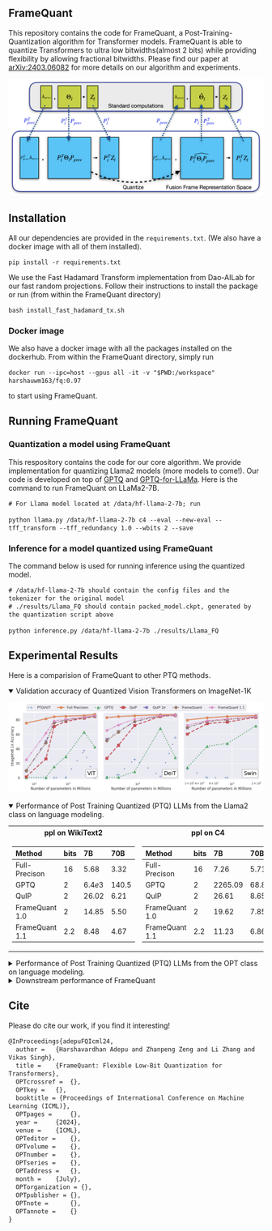 ## FrameQuant

This repository contains the code for FrameQuant, a Post-Training-Quantization algorithm for Transformer models. FrameQuant is able to quantize Transformers to ultra low bitwidths(almost 2 bits) while providing flexibility by allowing fractional bitwidths. Please find our paper at [arXiv:2403.06082](https://arxiv.org/abs/2403.06082) for more details on our algorithm and experiments. 

![FrameQuant](figures/FrameQuant.png)

## Installation
All our dependencies are provided in the `requirements.txt`. (We also have a docker image with all of them installed).
```
pip install -r requirements.txt
```
We use the Fast Hadamard Transform implementation from Dao-AILab for our fast random projections. Follow their instructions to install the package or run (from within the FrameQuant directory)
```
bash install_fast_hadamard_tx.sh
```

### Docker image
We also have a docker image with all the packages installed on the dockerhub. From within the FrameQuant directory, simply run
```
docker run --ipc=host --gpus all -it -v "$PWD:/workspace" harshauwm163/fq:0.97
```
to start using FrameQuant.

## Running FrameQuant
### Quantization a model using FrameQuant
This respository contains the code for our core algorithm. We provide implementation for quantizing Llama2 models (more models to come!). Our code is developed on top of [GPTQ](https://github.com/IST-DASLab/gptq) and [GPTQ-for-LLaMa](https://github.com/qwopqwop200/GPTQ-for-LLaMa). Here is the command to run FrameQuant on LLaMa2-7B. 
```
# For Llama model located at /data/hf-llama-2-7b; run

python llama.py /data/hf-llama-2-7b c4 --eval --new-eval --tff_transform --tff_redundancy 1.0 --wbits 2 --save
```

### Inference for a model quantized using FrameQuant
The command below is used for running inference using the quantized model.
```
# /data/hf-llama-2-7b should contain the config files and the tokenizer for the original model
# ./results/Llama_FQ should contain packed_model.ckpt, generated by the quantization script above 

python inference.py /data/hf-llama-2-7b ./results/Llama_FQ
```


## Experimental Results
Here is a comparision of FrameQuant to other PTQ methods.

<details open >
<summary>
Validation accuracy of Quantized Vision Transformers on ImageNet-1K
</summary>

![ImageNet-1K](figures/vit_deit_swin_val_accs.png)

</details>

<details open>
<summary>
Performance of Post Training Quantized (PTQ) LLMs from the Llama2 class on language modeling.
</summary>

<table>
<tr><th style="text-align: center;"> ppl on WikiText2 </th><th style="text-align: center;"> ppl on C4 </th></tr>
<tr><td>

| Method | bits | 7B | 70B |
| :---   | :--- | :--- | :--- |
| Full-Precison| $16$ | $5.68$ | $3.32$ |
| GPTQ | $2$ | $6.4e3$ | $140.5$ |
| QuIP | $2$ | $26.02$ | $6.21$ |
| FrameQuant $1.0$ | $2$ | $14.85$ | $5.50$ |
| FrameQuant $1.1$ | $2.2$ | $8.48$ | $4.67$ |

</td><td>

| Method | bits | 7B | 70B |
| :---   | :--- | :--- | :--- |
| Full-Precison| $16$ | $7.26$ | $5.71$ |
| GPTQ | $2$ | $2265.09$ | $68.83$ |
| QuIP | $2$ | $26.61$ | $8.65$ |
| FrameQuant $1.0$ | $2$ | $19.62$ | $7.85$ |
| FrameQuant $1.1$ | $2.2$ | $11.23$ | $6.86$ |

</td></tr> </table>

</details>


<details>
<summary>
Performance of Post Training Quantized (PTQ) LLMs from the OPT class on language modeling.
</summary>
 

<table>
<tr><th style="text-align: center;"> ppl on WikiText2 </th><th style="text-align: center;"> ppl on C4 </th></tr>
<tr><td>

| Method | bits | 125M | 1.3B | 2.7B | 6.7B |
| :---   | :--- | :--- | :--- | :--- | :--- |
| Full-Precison| $16$ | $27.65$ | $14.62$ | $12.47$ | $10.86$ |
| GPTQ | $2$ | $5.7e3$ | $8.9e3$ | $9.1e3$ | $3.1e3$ |
| QuIP | $2$ | $913.0$ | $37.59$ | $22.86$ | $15.67$ |
| FrameQuant $1.0$ | $2$ | $345.7$ | $30.54$ | $20.67$ | $15.72$ |
| FrameQuant $1.1$ | $2.2$ | $\textbf{131.2}$ | $\textbf{22.68}$ | $\textbf{15.86}$ | $\textbf{13.53}$ |

</td><td>

| Method | bits | 125M | 1.3B | 2.7B | 6.7B |
| :---   | :--- | :--- | :--- | :--- | :--- |
| Full-Precison| $16$ | $26.56$ | $16.07$ | $14.34$ | $12.71$ |
| GPTQ | $2$ | $2203.89$ | $4139.91$ | $4058.91$ | $528.41$ |
| QuIP | $2$ | $543.62$ | $28.91$ | $21.49$ | $16.92$ |
| FrameQuant $1.0$ | $2$ | $226.17$ | $27.90$ | $20.74$ | $17.28$ |
| FrameQuant $1.1$ | $2.2$ | $\textbf{91.29}$ | $\textbf{22.39}$ | $\textbf{17.75}$ | $\textbf{15.33}$ |

</td></tr> </table>

</details>

<details>
<summary>Downstream performance of FrameQuant</summary>
 

The LLMs quantized with FrameQuant also perform better on the downstream tasks. We use [LM-eval-harness](https://github.com/EleutherAI/lm-evaluation-harness) to evaluate Llama2-7B model quantized using various methods on the downstream tasks and show that FrameQuant achieves best performance on all the tasks.

| Method | bits | ARC (challenge) | ARC (easy) | BoolQ | HellaSwag | PIQA | WinoGrande |
| :---   | :--- | :---: | :---: | :---: | :---: | :---: | :---: |
Full-Precision | $16$ | $43.43$ | $76.35$ | $77.71$ | $57.16$ | $78.07$ | $69.06$ |
GPTQ    | $2$ | $22.44$ | $24.58$ | $41.19$ | $25.93$ | $51.85$ | $50.43$ |
QuIP    | $2$ | $22.27$ | $42.76$ | $50.31$ | $34.04$ | $61.75$ | $52.64$ |
FrameQuant $1.0$ | $2$ | $23.98$ | $55.39$ | $63.52$ | $36.76$ | $66.65$ | $55.80$ |
FrameQuant $1.1$ | $2.2$ | $\textbf{31.91}$ | $\textbf{65.53}$ | $\textbf{67.95}$ | $\textbf{46.46}$ | $\textbf{73.07}$ | $\textbf{63.61}$ |

</details>


## Cite
Please do cite our work, if you find it interesting!
```
@InProceedings{adepuFQIcml24,
  author = 	 {Harshavardhan Adepu and Zhanpeng Zeng and Li Zhang and Vikas Singh},
  title = 	 {FrameQuant: Flexible Low-Bit Quantization for Transformers},
  OPTcrossref =  {},
  OPTkey = 	 {},
  booktitle = {Proceedings of International Conference on Machine Learning (ICML)},
  OPTpages = 	 {},
  year = 	 {2024},
  venue = 	 {ICML},
  OPTeditor = 	 {},
  OPTvolume = 	 {},
  OPTnumber = 	 {},
  OPTseries = 	 {},
  OPTaddress = 	 {},
  month = 	 {July},
  OPTorganization = {},
  OPTpublisher = {},
  OPTnote = 	 {},
  OPTannote = 	 {}
}
```
